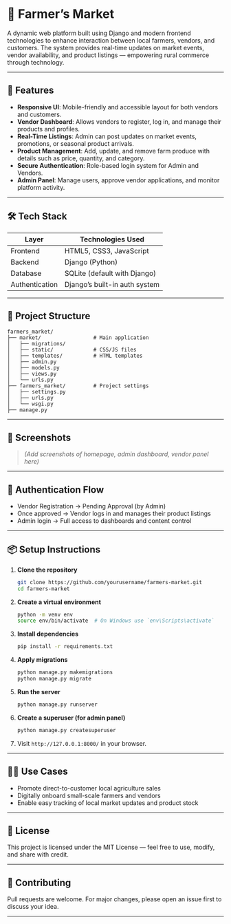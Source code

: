 
# 🥕 Farmer’s Market

A dynamic web platform built using Django and modern frontend technologies to enhance interaction between local farmers, vendors, and customers. The system provides real-time updates on market events, vendor availability, and product listings — empowering rural commerce through technology.

---

## 🚀 Features

- **Responsive UI**: Mobile-friendly and accessible layout for both vendors and customers.
- **Vendor Dashboard**: Allows vendors to register, log in, and manage their products and profiles.
- **Real-Time Listings**: Admin can post updates on market events, promotions, or seasonal product arrivals.
- **Product Management**: Add, update, and remove farm produce with details such as price, quantity, and category.
- **Secure Authentication**: Role-based login system for Admin and Vendors.
- **Admin Panel**: Manage users, approve vendor applications, and monitor platform activity.

---

## 🛠️ Tech Stack

| Layer         | Technologies Used                        |
|--------------|-------------------------------------------|
| Frontend     | HTML5, CSS3, JavaScript                   |
| Backend      | Django (Python)                           |
| Database     | SQLite (default with Django)              |
| Authentication | Django’s built-in auth system          |

---

## 📂 Project Structure

```
farmers_market/
├── market/                 # Main application
│   ├── migrations/
│   ├── static/             # CSS/JS files
│   ├── templates/          # HTML templates
│   ├── admin.py
│   ├── models.py
│   ├── views.py
│   └── urls.py
├── farmers_market/         # Project settings
│   ├── settings.py
│   ├── urls.py
│   └── wsgi.py
├── manage.py
```

---

## 📸 Screenshots

> *(Add screenshots of homepage, admin dashboard, vendor panel here)*

---

## 🔐 Authentication Flow

- Vendor Registration → Pending Approval (by Admin)
- Once approved → Vendor logs in and manages their product listings
- Admin login → Full access to dashboards and content control

---

## 📦 Setup Instructions

1. **Clone the repository**
   ```bash
   git clone https://github.com/yourusername/farmers-market.git
   cd farmers-market
   ```

2. **Create a virtual environment**
   ```bash
   python -m venv env
   source env/bin/activate  # On Windows use `env\Scripts\activate`
   ```

3. **Install dependencies**
   ```bash
   pip install -r requirements.txt
   ```

4. **Apply migrations**
   ```bash
   python manage.py makemigrations
   python manage.py migrate
   ```

5. **Run the server**
   ```bash
   python manage.py runserver
   ```

6. **Create a superuser (for admin panel)**
   ```bash
   python manage.py createsuperuser
   ```

7. Visit `http://127.0.0.1:8000/` in your browser.

---

## 🙋‍♂️ Use Cases

- Promote direct-to-customer local agriculture sales
- Digitally onboard small-scale farmers and vendors
- Enable easy tracking of local market updates and product stock

---

## 📜 License

This project is licensed under the MIT License — feel free to use, modify, and share with credit.

---

## 🤝 Contributing

Pull requests are welcome. For major changes, please open an issue first to discuss your idea.

---
